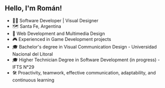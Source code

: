 <!--
**romanrios/romanrios** is a ✨ _special_ ✨ repository because its `README.md` (this file) appears on your GitHub profile.

Here are some ideas to get you started:

- 🔭 I’m currently working on ...
- 🌱 I’m currently learning ...
- 👯 I’m looking to collaborate on ...
- 🤔 I’m looking for help with ...
- 💬 Ask me about ...
- 📫 How to reach me: ...
- 😄 Pronouns: ...
- ⚡ Fun fact: ...
-->

## Hello, I'm Román!

- 👨‍💻 Software Developer | Visual Designer
- 🗺️ Santa Fe, Argentina
- 🎯 Web Development and Multimedia Design
- 🎮 Experienced in Game Development projects
- 🎓 Bachelor's degree in Visual Communication Design - Universidad Nacional del Litoral
- 🎓 Higher Technician Degree in Software Development (in progress) - IFTS N°29
- 🛠️ Proactivity, teamwork, effective communication, adaptability, and continuous learning


